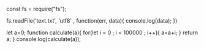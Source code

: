 <!-- ## Reading the contents of a file -->

<!-- Write code to read contents of a file and print it to the console. -->
<!-- You can use the fs library to as a black box, the goal is to understand async tasks. -->
<!-- Try to do an expensive operation below the file read and see how it affects the output. -->
<!-- Make the expensive operation more and more expensive and see how it affects the output. -->

const fs = require("fs");

fs.readFile('text.txt', 'utf8' , function(err, data){
    console.log(data);
})

let a=0; 
function calculate(a){
for(let i = 0 ; i < 100000 ; i++){
    a=a+i;
}
return a;
}
console.log(calculate(a));